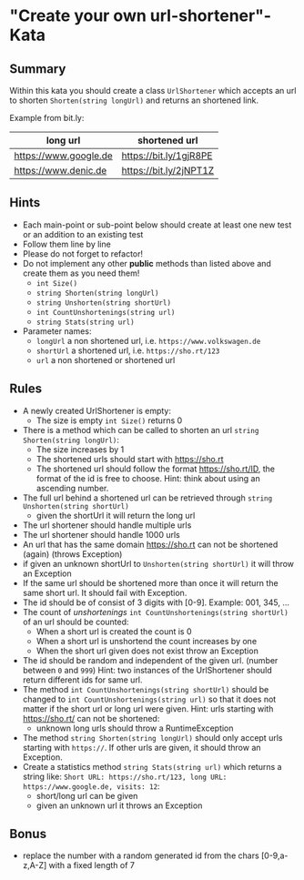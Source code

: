 # "Create your own url-shortener"-Kata

## Summary
Within this kata you should create a class `UrlShortener` which accepts an url to shorten `Shorten(string longUrl)` and returns an shortened link.

Example from bit.ly:

|long url               |shortened url           |
|-----------------------|------------------------|
| https://www.google.de | https://bit.ly/1gjR8PE |
| https://www.denic.de  | https://bit.ly/2jNPT1Z |  


## Hints

- Each main-point or sub-point below should create at least one new test or an addition to an existing test
- Follow them line by line
- Please do not forget to refactor!
- Do not implement any other **public** methods than listed above and create them as you need them!
    - `int Size()`
    - `string Shorten(string longUrl)`
    - `string Unshorten(string shortUrl)`
    - `int CountUnshortenings(string url)`
    - `string Stats(string url)`
- Parameter names:
    - `longUrl` a non shortened url, i.e. `https://www.volkswagen.de`
    - `shortUrl` a shortened url, i.e. `https://sho.rt/123`
    - `url` a non shortened or shortened url

## Rules

- A newly created UrlShortener is empty:
    - The size is empty `int Size()` returns 0
- There is a method which can be called to shorten an url `string Shorten(string longUrl)`:
    - The size increases by 1
    - The shortened urls should start with https://sho.rt
    - The shortened url should follow the format https://sho.rt/ID, the format of the id is free to choose.
      Hint: think about using an ascending number.
- The full url behind a shortened url can be retrieved through `string Unshorten(string shortUrl)`
    - given the shortUrl it will return the long url
- The url shortener should handle multiple urls
- The url shortener should handle 1000 urls
- An url that has the same domain https://sho.rt can not be shortened (again) (throws Exception)
- if given an unknown shortUrl to `Unshorten(string shortUrl)` it will throw an Exception
- If the same url should be shortened more than once it will return the same short url. It should fail with Exception.
- The id should be of consist of 3 digits with [0-9]. Example: 001, 345, ...
- The count of _unshortenings_ `int CountUnshortenings(string shortUrl)` of an url should be counted:
    - When a short url is created the count is 0
    - When a short url is unshortend the count increases by one
    - When the short url given does not exist throw an Exception
- The id should be random and independent of the given url. (number between `0` and `999`)
  Hint: two instances of the UrlShortener should return different ids for same url.
- The method `int CountUnshortenings(string shortUrl)` should be changed to
  `int CountUnshortenings(string url)` so that it does not matter if the short url or long url were given.
  Hint: urls starting with https://sho.rt/ can not be shortened:
    - unknown long urls should throw a RuntimeException
- The method `string Shorten(string longUrl)` should only accept urls starting with `https://`. If other urls are given, it should throw an Exception.
- Create a statistics method `string Stats(string url)` which returns a string like:
  `Short URL: https://sho.rt/123, long URL: https://www.google.de, visits: 12`:
    - short/long url can be given
    - given an unknown url it throws an Exception

## Bonus

- replace the number with a random generated id from the chars [0-9,a-z,A-Z] with a fixed length of 7